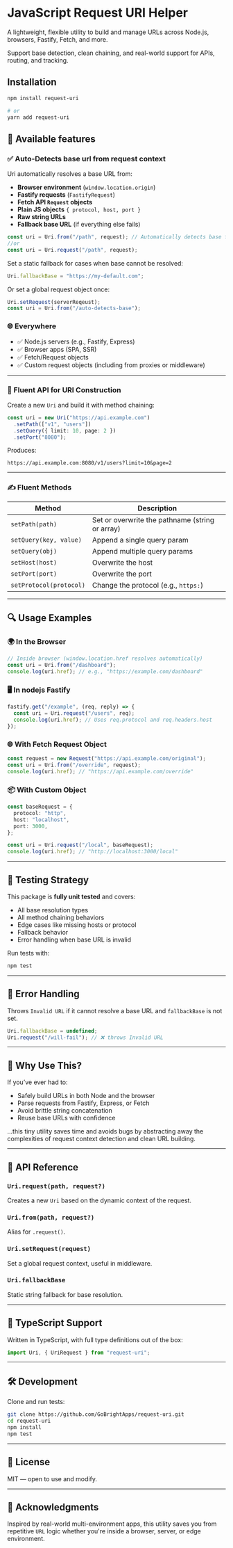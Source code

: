 # JavaScript Request URI Helper

A lightweight, flexible utility to build and manage URLs across Node.js, browsers, Fastify, Fetch, and more.

Support base detection, clean chaining, and real-world support for APIs, routing, and tracking.

## Installation

```bash
npm install request-uri

# or
yarn add request-uri
```

## 🔧 Available features

### ✅ Auto-Detects base url from request context

Uri automatically resolves a base URL from:

- **Browser environment** (`window.location.origin`)
- **Fastify requests** (`FastifyRequest`)
- **Fetch API `Request` objects**
- **Plain JS objects** `{ protocol, host, port }`
- **Raw string URLs**
- **Fallback base URL** (if everything else fails)

```ts
const uri = Uri.from("/path", request); // Automatically detects base from request object
//or 
const uri = Uri.request("/path", request);
```

Set a static fallback for cases when base cannot be resolved:

```ts
Uri.fallbackBase = "https://my-default.com";
```

Or set a global request object once:

```ts
Uri.setRequest(serverReqeust);
const uri = Uri.from("/auto-detects-base");
```


### 🌐  Everywhere

- ✅ Node.js servers (e.g., Fastify, Express)
- ✅ Browser apps (SPA, SSR)
- ✅ Fetch/Request objects
- ✅ Custom request objects (including from proxies or middleware)

---

### 🧪 Fluent API for URI Construction

Create a new `Uri` and build it with method chaining:

```ts
const uri = new Uri("https://api.example.com")
  .setPath(["v1", "users"])
  .setQuery({ limit: 10, page: 2 })
  .setPort("8080");
```

Produces:

```
https://api.example.com:8080/v1/users?limit=10&page=2
```

---

### ✍️ Fluent Methods

| Method            | Description                                |
|-------------------|--------------------------------------------|
| `setPath(path)`   | Set or overwrite the pathname (string or array) |
| `setQuery(key, value)` | Append a single query param |
| `setQuery(obj)`   | Append multiple query params |
| `setHost(host)`   | Overwrite the host                         |
| `setPort(port)`   | Overwrite the port                         |
| `setProtocol(protocol)` | Change the protocol (e.g., `https:`)     |

---

## 🔍 Usage Examples

### 🌍 In the Browser

```ts
// Inside browser (window.location.href resolves automatically)
const uri = Uri.from("/dashboard");
console.log(uri.href); // e.g., "https://example.com/dashboard"
```

### 🖥️ In nodejs Fastify

```ts
fastify.get("/example", (req, reply) => {
  const uri = Uri.request("/users", req);
  console.log(uri.href); // Uses req.protocol and req.headers.host
});
```

### 🌐 With Fetch Request Object

```ts
const request = new Request("https://api.example.com/original");
const uri = Uri.from("/override", request);
console.log(uri.href); // "https://api.example.com/override"
```

### 📦 With Custom Object

```ts
const baseRequest = {
  protocol: "http",
  host: "localhost",
  port: 3000,
};

const uri = Uri.request("/local", baseRequest);
console.log(uri.href); // "http://localhost:3000/local"
```

---

## 🧪 Testing Strategy

This package is **fully unit tested** and covers:

- All base resolution types
- All method chaining behaviors
- Edge cases like missing hosts or protocol
- Fallback behavior
- Error handling when base URL is invalid

Run tests with:

```bash
npm test
```

---

## 🚨 Error Handling

Throws `Invalid URL` if it cannot resolve a base URL and `fallbackBase` is not set.

```ts
Uri.fallbackBase = undefined;
Uri.request("/will-fail"); // ❌ throws Invalid URL
```

---

## 🧠 Why Use This?

If you’ve ever had to:

- Safely build URLs in both Node and the browser
- Parse requests from Fastify, Express, or Fetch
- Avoid brittle string concatenation
- Reuse base URLs with confidence

...this tiny utility saves time and avoids bugs by abstracting away the complexities of request context detection and clean URL building.

---

## 🔗 API Reference

### `Uri.request(path, request?)`

Creates a new `Uri` based on the dynamic context of the request.

### `Uri.from(path, request?)`

Alias for `.request()`.

### `Uri.setRequest(request)`

Set a global request context, useful in middleware.

### `Uri.fallbackBase`

Static string fallback for base resolution.

---

## 📁 TypeScript Support

Written in TypeScript, with full type definitions out of the box:

```ts
import Uri, { UriRequest } from "request-uri";
```

---

## 🛠️ Development

Clone and run tests:

```bash
git clone https://github.com/GoBrightApps/request-uri.git
cd request-uri
npm install
npm test
```

---

## 📝 License

MIT — open to use and modify.

---

## 🙌 Acknowledgments

Inspired by real-world multi-environment apps, this utility saves you from repetitive `URL` logic whether you're inside a browser, server, or edge environment.
